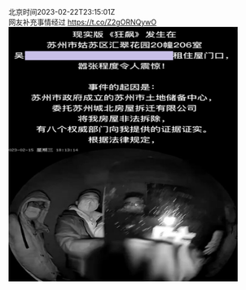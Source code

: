 北京时间2023-02-22T23:15:01Z<br>网友补充事情经过 https://t.co/Z2gORNQywO<br><img src='/temp/image/2023/x-Month-2/1628413057356509187_0.jpg' width='450' height='500'><br><br>